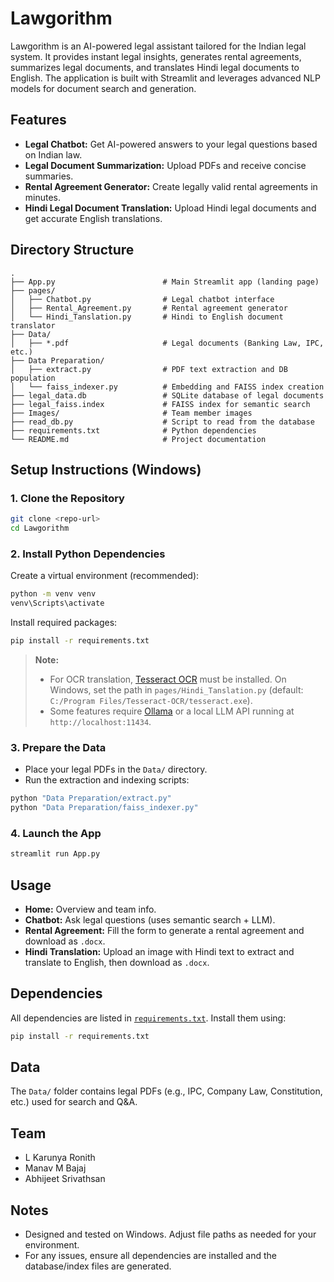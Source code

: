 # Lawgorithm

Lawgorithm is an AI-powered legal assistant tailored for the Indian legal system. It provides instant legal insights, generates rental agreements, summarizes legal documents, and translates Hindi legal documents to English. The application is built with Streamlit and leverages advanced NLP models for document search and generation.

## Features

- **Legal Chatbot:** Get AI-powered answers to your legal questions based on Indian law.
- **Legal Document Summarization:** Upload PDFs and receive concise summaries.
- **Rental Agreement Generator:** Create legally valid rental agreements in minutes.
- **Hindi Legal Document Translation:** Upload Hindi legal documents and get accurate English translations.

## Directory Structure

```
.
├── App.py                        # Main Streamlit app (landing page)
├── pages/
│   ├── Chatbot.py                # Legal chatbot interface
│   ├── Rental_Agreement.py       # Rental agreement generator
│   └── Hindi_Tanslation.py       # Hindi to English document translator
├── Data/
│   ├── *.pdf                     # Legal documents (Banking Law, IPC, etc.)
├── Data Preparation/
│   ├── extract.py                # PDF text extraction and DB population
│   └── faiss_indexer.py          # Embedding and FAISS index creation
├── legal_data.db                 # SQLite database of legal documents
├── legal_faiss.index             # FAISS index for semantic search
├── Images/                       # Team member images
├── read_db.py                    # Script to read from the database
├── requirements.txt              # Python dependencies
└── README.md                     # Project documentation
```

## Setup Instructions (Windows)

### 1. Clone the Repository
```sh
git clone <repo-url>
cd Lawgorithm
```

### 2. Install Python Dependencies
Create a virtual environment (recommended):
```sh
python -m venv venv
venv\Scripts\activate
```
Install required packages:
```sh
pip install -r requirements.txt
```

> **Note:**
> - For OCR translation, [Tesseract OCR](https://github.com/tesseract-ocr/tesseract) must be installed. On Windows, set the path in `pages/Hindi_Tanslation.py` (default: `C:/Program Files/Tesseract-OCR/tesseract.exe`).
> - Some features require [Ollama](https://ollama.com/) or a local LLM API running at `http://localhost:11434`.

### 3. Prepare the Data
- Place your legal PDFs in the `Data/` directory.
- Run the extraction and indexing scripts:

```sh
python "Data Preparation/extract.py"
python "Data Preparation/faiss_indexer.py"
```

### 4. Launch the App
```sh
streamlit run App.py
```

## Usage
- **Home:** Overview and team info.
- **Chatbot:** Ask legal questions (uses semantic search + LLM).
- **Rental Agreement:** Fill the form to generate a rental agreement and download as `.docx`.
- **Hindi Translation:** Upload an image with Hindi text to extract and translate to English, then download as `.docx`.

## Dependencies
All dependencies are listed in [`requirements.txt`](requirements.txt). Install them using:
```sh
pip install -r requirements.txt
```

## Data
The `Data/` folder contains legal PDFs (e.g., IPC, Company Law, Constitution, etc.) used for search and Q&A.

## Team
- L Karunya Ronith
- Manav M Bajaj
- Abhijeet Srivathsan

## Notes
- Designed and tested on Windows. Adjust file paths as needed for your environment.
- For any issues, ensure all dependencies are installed and the database/index files are generated.